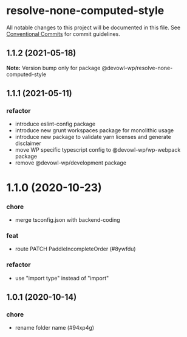# resolve-none-computed-style

All notable changes to this project will be documented in this file.
See [Conventional Commits](https://conventionalcommits.org) for commit guidelines.

## 1.1.2 (2021-05-18)

**Note:** Version bump only for package @devowl-wp/resolve-none-computed-style





## 1.1.1 (2021-05-11)


### refactor

* introduce eslint-config package
* introduce new grunt workspaces package for monolithic usage
* introduce new package to validate yarn licenses and generate disclaimer
* move WP specific typescript config to @devowl-wp/wp-webpack package
* remove @devowl-wp/development package





# 1.1.0 (2020-10-23)


### chore

* merge tsconfig.json with backend-coding


### feat

* route PATCH PaddleIncompleteOrder (#8ywfdu)


### refactor

* use "import type" instead of "import"





## 1.0.1 (2020-10-14)


### chore

* rename folder name (#94xp4g)
